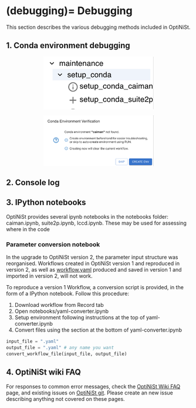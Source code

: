 (debugging)=
Debugging
=================
This section describes the various debugging methods included in OptiNiSt.

## 1. Conda environment debugging

<p align="center">
<img width="300px" src="../_static/other/maintenance_folder.png" alt="Maintenance folder" />
</p>

<p align="center">
<img width="300px" src="../_static/other/maintenance_popup.png" alt="Conda env creation popup" />
</p>


## 2. Console log

## 3. IPython notebooks

OptiNiSt provides several ipynb notebooks in the notebooks folder: caiman.ipynb, suite2p.ipynb, lccd.ipynb. These may be used for assessing where in the code

### Parameter conversion notebook
In the upgrade to OptiNiSt version 2, the parameter input structure was reorganised. Workflows created in  OptiNiSt version 1 and reproduced in version 2, as well as [workflow.yaml](ImportWorkflowYaml) produced and saved in version 1 and imported in version 2, will not work.

To reproduce a version 1 Workflow, a conversion script is provided, in the form of a IPython notebook. Follow this procedure:
1. Download workflow from Record tab
2. Open notebooks/yaml-converter.ipynb
3. Setup environment following instructions at the top of yaml-converter.ipynb
4. Convert files using the section at the bottom of yaml-converter.ipynb
```python
input_file = ".yaml"
output_file = ".yaml" # any name you want
convert_workflow_file(input_file, output_file)
```

## 4. OptiNiSt wiki FAQ

For responses to common error messages, check the [OptiNiSt Wiki FAQ](https://github.com/oist/optinist/wiki/FAQ) page, and existing issues on [OptiNiSt git](https://github.com/oist/optinist/issues). Please create an new issue describing anything not covered on these pages.
